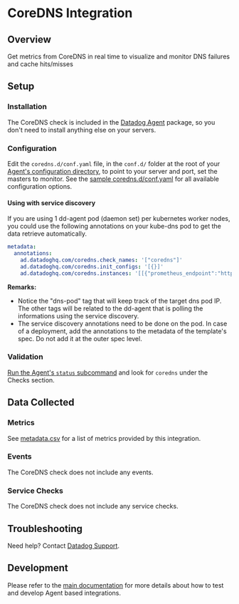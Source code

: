 # CoreDNS Integration

## Overview
Get metrics from CoreDNS in real time to visualize and monitor DNS failures and cache hits/misses
## Setup
### Installation
The CoreDNS check is included in the [Datadog Agent](https://app.datadoghq.com/account/settings#agent) package, so you don't need to install anything else on your servers.

### Configuration
Edit the `coredns.d/conf.yaml` file, in the `conf.d/` folder at the root of your [Agent's configuration directory][6], to point to your server and port, set the masters to monitor. See the [sample coredns.d/conf.yaml][2] for all available configuration options.

#### Using with service discovery
If you are using 1 dd-agent pod (daemon set) per kubernetes worker nodes, you could use the following annotations on your kube-dns pod to get the data retrieve automatically.

```yaml
metadata:
  annotations:
    ad.datadoghq.com/coredns.check_names: '["coredns"]'
    ad.datadoghq.com/coredns.init_configs: '[{}]'
    ad.datadoghq.com/coredns.instances: '[[{"prometheus_endpoint":"http://%%host%%:9153/metrics", "tags":["dns-pod:%%host%%"]}]]'
```

**Remarks:**

 - Notice the "dns-pod" tag that will keep track of the target dns pod IP. The other tags will be related to the dd-agent that is polling the informations using the service discovery.
 - The service discovery annotations need to be done on the pod. In case of a deployment, add the annotations to the metadata of the template's spec. Do not add it at the outer spec level.


### Validation

[Run the Agent's `status` subcommand][3] and look for `coredns` under the Checks section.

## Data Collected

### Metrics

See [metadata.csv][5] for a list of metrics provided by this integration.

### Events
The CoreDNS check does not include any events.

### Service Checks
The CoreDNS check does not include any service checks.

## Troubleshooting
Need help? Contact [Datadog Support][7].

## Development

Please refer to the [main documentation][6]
for more details about how to test and develop Agent based integrations.

[1]: https://raw.githubusercontent.com/DataDog/cookiecutter-datadog-check/master/%7B%7Bcookiecutter.check_name%7D%7D/images/snapshot.png
[2]: https://github.com/DataDog/integrations-core/blob/master/coredns/datadog_checks/coredns/data/conf.yaml.example
[3]: https://docs.datadoghq.com/agent/faq/agent-commands/#start-stop-restart-the-agent
[4]: https://docs.datadoghq.com/agent/faq/agent-commands/#agent-status-and-information
[5]: https://github.com/DataDog/cookiecutter-datadog-check/blob/master/%7B%7Bcookiecutter.check_name%7D%7D/metadata.csv
[6]: https://docs.datadoghq.com/developers/
[7]: http://docs.datadoghq.com/help/